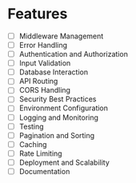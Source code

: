 # Features

- [ ] Middleware Management
- [ ] Error Handling
- [ ] Authentication and Authorization
- [ ] Input Validation
- [ ] Database Interaction
- [ ] API Routing
- [ ] CORS Handling
- [ ] Security Best Practices
- [ ] Environment Configuration
- [ ] Logging and Monitoring
- [ ] Testing
- [ ] Pagination and Sorting
- [ ] Caching
- [ ] Rate Limiting
- [ ] Deployment and Scalability
- [ ] Documentation
